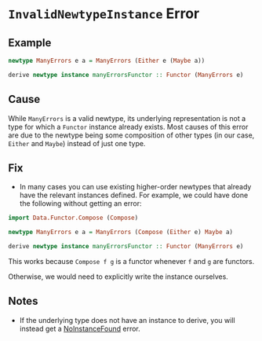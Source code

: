 # `InvalidNewtypeInstance` Error

## Example

```purescript
newtype ManyErrors e a = ManyErrors (Either e (Maybe a))

derive newtype instance manyErrorsFunctor :: Functor (ManyErrors e)
```

## Cause

While `ManyErrors` is a valid newtype, its underlying representation is not a
type for which a `Functor` instance already exists. Most causes of this error are
due to the newtype being some composition of other types (in our case, `Either`
and `Maybe`) instead of just one type.

## Fix

- In many cases you can use existing higher-order newtypes that already have the
relevant instances defined. For example, we could have done the following without
getting an error:

```purescript
import Data.Functor.Compose (Compose)

newtype ManyErrors e a = ManyErrors (Compose (Either e) Maybe a)

derive newtype instance manyErrorsFunctor :: Functor (ManyErrors e)
```

This works because `Compose f g` is a functor whenever `f` and `g` are functors.

Otherwise, we would need to explicitly write the instance ourselves.

## Notes

- If the underlying type does not have an instance to derive, you will instead
get a [NoInstanceFound](https://github.com/purescript/documentation/blob/master/errors/NoInstanceFound.md)
error.
